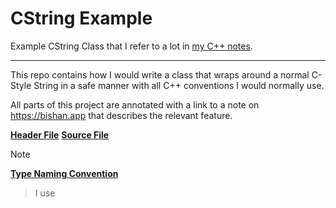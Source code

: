 # CString Example
Example CString Class that I refer to a lot in 
[my C++ notes](https://bishan.app/02+Personal/Me+Bitching+about+C%2B%2B). 

---

This repo contains how I would write a class that wraps around a normal C-Style String in a safe manner with all C++ conventions I would normally use.

All parts of this project are annotated with a link to a note on https://bishan.app that describes the relevant feature.

**[Header File](https://github.com/bishan-batel/CString/blob/main/c_string.hpp)**
**[Source File](https://github.com/bishan-batel/CString/blob/main/c_string.cpp)**

>[!note]
**[Type Naming Convention](https://github.com/bishan-batel/CString/blob/main/utils.hpp)**
> I use
